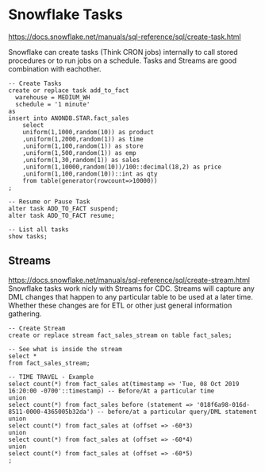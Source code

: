 # Snowflake Tasks
https://docs.snowflake.net/manuals/sql-reference/sql/create-task.html

Snowflake can create tasks (Think CRON jobs) internally to call stored procedures or to run jobs on a schedule. Tasks and Streams are good combination with eachother. 

```
-- Create Tasks
create or replace task add_to_fact
  warehouse = MEDIUM_WH
  schedule = '1 minute'
as
insert into ANONDB.STAR.fact_sales 
    select 
    uniform(1,1000,random(10)) as product 
    ,uniform(1,2000,random(1)) as time 
    ,uniform(1,100,random(1)) as store 
    ,uniform(1,500,random(1)) as emp 
    ,uniform(1,30,random(1)) as sales 
    ,uniform(1,10000,random(10))/100::decimal(18,2) as price 
    ,uniform(1,100,random(10))::int as qty 
    from table(generator(rowcount=>10000))
;

-- Resume or Pause Task
alter task ADD_TO_FACT suspend;
alter task ADD_TO_FACT resume;

-- List all tasks
show tasks;
```

## Streams
https://docs.snowflake.net/manuals/sql-reference/sql/create-stream.html
Snowflake tasks work nicly with Streams for CDC. Streams will capture any DML changes that happen to any particular table to be used at a later time. Whether these changes are for ETL or other just general information gathering.

```
-- Create Stream
create or replace stream fact_sales_stream on table fact_sales;

-- See what is inside the stream
select *
from fact_sales_stream;

-- TIME TRAVEL - Example
select count(*) from fact_sales at(timestamp => 'Tue, 08 Oct 2019 16:20:00 -0700'::timestamp) -- Before/At a particular time
union
select count(*) from fact_sales before (statement => '018f6a98-016d-8511-0000-4365005b32da') -- before/at a particular query/DML statement
union
select count(*) from fact_sales at (offset => -60*3)
union
select count(*) from fact_sales at (offset => -60*4)
union
select count(*) from fact_sales at (offset => -60*5)
;
```














